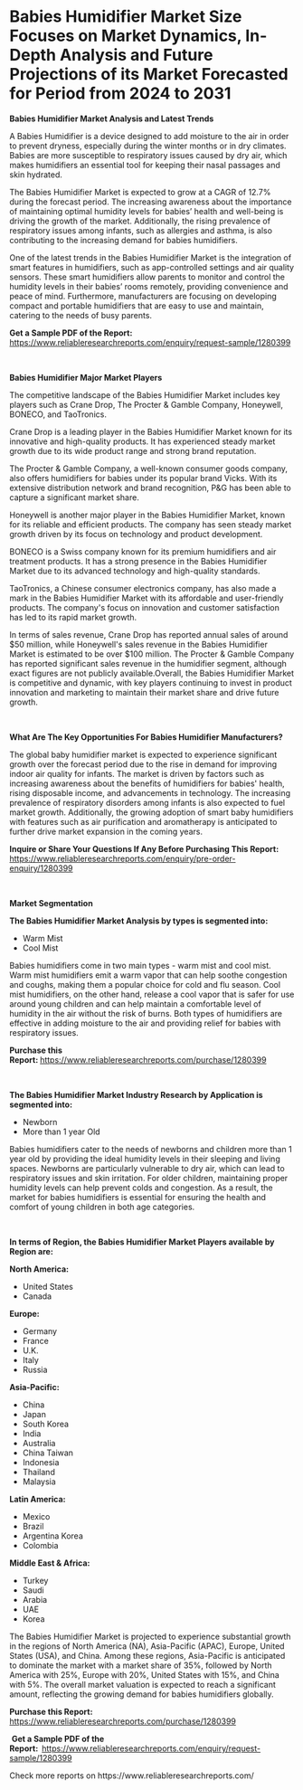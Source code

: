 <p><h1>Babies Humidifier Market Size Focuses on Market Dynamics, In-Depth Analysis and Future Projections of its Market Forecasted for Period from 2024 to 2031</h1></p><p><strong>Babies Humidifier Market Analysis and Latest Trends</strong></p>
<p><p>A Babies Humidifier is a device designed to add moisture to the air in order to prevent dryness, especially during the winter months or in dry climates. Babies are more susceptible to respiratory issues caused by dry air, which makes humidifiers an essential tool for keeping their nasal passages and skin hydrated.</p><p>The Babies Humidifier Market is expected to grow at a CAGR of 12.7% during the forecast period. The increasing awareness about the importance of maintaining optimal humidity levels for babies’ health and well-being is driving the growth of the market. Additionally, the rising prevalence of respiratory issues among infants, such as allergies and asthma, is also contributing to the increasing demand for babies humidifiers.</p><p>One of the latest trends in the Babies Humidifier Market is the integration of smart features in humidifiers, such as app-controlled settings and air quality sensors. These smart humidifiers allow parents to monitor and control the humidity levels in their babies’ rooms remotely, providing convenience and peace of mind. Furthermore, manufacturers are focusing on developing compact and portable humidifiers that are easy to use and maintain, catering to the needs of busy parents.</p></p>
<p><strong>Get a Sample PDF of the Report:&nbsp;</strong> <a href="https://www.reliableresearchreports.com/enquiry/request-sample/1280399">https://www.reliableresearchreports.com/enquiry/request-sample/1280399</a></p>
<p>&nbsp;</p>
<p><strong>Babies Humidifier Major Market Players</strong></p>
<p><p>The competitive landscape of the Babies Humidifier Market includes key players such as Crane Drop, The Procter & Gamble Company, Honeywell, BONECO, and TaoTronics. </p><p>Crane Drop is a leading player in the Babies Humidifier Market known for its innovative and high-quality products. It has experienced steady market growth due to its wide product range and strong brand reputation.</p><p>The Procter & Gamble Company, a well-known consumer goods company, also offers humidifiers for babies under its popular brand Vicks. With its extensive distribution network and brand recognition, P&G has been able to capture a significant market share.</p><p>Honeywell is another major player in the Babies Humidifier Market, known for its reliable and efficient products. The company has seen steady market growth driven by its focus on technology and product development.</p><p>BONECO is a Swiss company known for its premium humidifiers and air treatment products. It has a strong presence in the Babies Humidifier Market due to its advanced technology and high-quality standards.</p><p>TaoTronics, a Chinese consumer electronics company, has also made a mark in the Babies Humidifier Market with its affordable and user-friendly products. The company's focus on innovation and customer satisfaction has led to its rapid market growth.</p><p>In terms of sales revenue, Crane Drop has reported annual sales of around $50 million, while Honeywell's sales revenue in the Babies Humidifier Market is estimated to be over $100 million. The Procter & Gamble Company has reported significant sales revenue in the humidifier segment, although exact figures are not publicly available.Overall, the Babies Humidifier Market is competitive and dynamic, with key players continuing to invest in product innovation and marketing to maintain their market share and drive future growth.</p></p>
<p>&nbsp;</p>
<p><strong>What Are The Key Opportunities For Babies Humidifier Manufacturers?</strong></p>
<p><p>The global baby humidifier market is expected to experience significant growth over the forecast period due to the rise in demand for improving indoor air quality for infants. The market is driven by factors such as increasing awareness about the benefits of humidifiers for babies' health, rising disposable income, and advancements in technology. The increasing prevalence of respiratory disorders among infants is also expected to fuel market growth. Additionally, the growing adoption of smart baby humidifiers with features such as air purification and aromatherapy is anticipated to further drive market expansion in the coming years.</p></p>
<p><strong>Inquire or Share Your Questions If Any Before Purchasing This Report:</strong> <a href="https://www.reliableresearchreports.com/enquiry/pre-order-enquiry/1280399">https://www.reliableresearchreports.com/enquiry/pre-order-enquiry/1280399</a></p>
<p>&nbsp;</p>
<p><strong>Market Segmentation</strong></p>
<p><strong>The Babies Humidifier Market Analysis by types is segmented into:</strong></p>
<p><ul><li>Warm Mist</li><li>Cool Mist</li></ul></p>
<p><p>Babies humidifiers come in two main types - warm mist and cool mist. Warm mist humidifiers emit a warm vapor that can help soothe congestion and coughs, making them a popular choice for cold and flu season. Cool mist humidifiers, on the other hand, release a cool vapor that is safer for use around young children and can help maintain a comfortable level of humidity in the air without the risk of burns. Both types of humidifiers are effective in adding moisture to the air and providing relief for babies with respiratory issues.</p></p>
<p><strong>Purchase this Report:&nbsp;</strong><a href="https://www.reliableresearchreports.com/purchase/1280399">https://www.reliableresearchreports.com/purchase/1280399</a></p>
<p>&nbsp;</p>
<p><strong>The Babies Humidifier Market Industry Research by Application is segmented into:</strong></p>
<p><ul><li>Newborn</li><li>More than 1 year Old</li></ul></p>
<p><p>Babies humidifiers cater to the needs of newborns and children more than 1 year old by providing the ideal humidity levels in their sleeping and living spaces. Newborns are particularly vulnerable to dry air, which can lead to respiratory issues and skin irritation. For older children, maintaining proper humidity levels can help prevent colds and congestion. As a result, the market for babies humidifiers is essential for ensuring the health and comfort of young children in both age categories.</p></p>
<p>&nbsp;</p>
<p><strong>In terms of Region, the Babies Humidifier Market Players available by Region are:</strong></p>
<p>
    <p> <strong> North America: </strong>
        <ul>
            <li>United States</li>
            <li>Canada</li>
        </ul>
        </p> 
    <p> <strong> Europe: </strong>
        <ul>
            <li>Germany</li>
            <li>France</li>
            <li>U.K.</li>
            <li>Italy</li>
            <li>Russia</li>
        </ul>
        </p> 
    <p> <strong> Asia-Pacific: </strong>
        <ul>
            <li>China</li>
            <li>Japan</li>
            <li>South Korea</li>
            <li>India</li>
            <li>Australia</li>
            <li>China Taiwan</li>
            <li>Indonesia</li>
            <li>Thailand</li>
            <li>Malaysia</li>
        </ul>
        </p> 
    <p> <strong> Latin America: </strong>
        <ul>
            <li>Mexico</li>
            <li>Brazil</li>
            <li>Argentina Korea</li>
            <li>Colombia</li>
        </ul>
        </p> 
    <p> <strong> Middle East & Africa: </strong>
        <ul>
            <li>Turkey</li>
            <li>Saudi</li>
            <li>Arabia</li>
            <li>UAE</li>
            <li>Korea</li>
        </ul>
    </p>
    </p>
<p><p>The Babies Humidifier Market is projected to experience substantial growth in the regions of North America (NA), Asia-Pacific (APAC), Europe, United States (USA), and China. Among these regions, Asia-Pacific is anticipated to dominate the market with a market share of 35%, followed by North America with 25%, Europe with 20%, United States with 15%, and China with 5%. The overall market valuation is expected to reach a significant amount, reflecting the growing demand for babies humidifiers globally.</p></p>
<p><strong>Purchase this Report: </strong><a href="https://www.reliableresearchreports.com/purchase/1280399">https://www.reliableresearchreports.com/purchase/1280399</a></p>
<p>&nbsp;<strong>Get a Sample PDF of the Report:&nbsp;&nbsp;</strong><a href="https://www.reliableresearchreports.com/enquiry/request-sample/1280399">https://www.reliableresearchreports.com/enquiry/request-sample/1280399</a></p>
<p><strong></strong></p>
<p>Check more reports on https://www.reliableresearchreports.com/</p>
